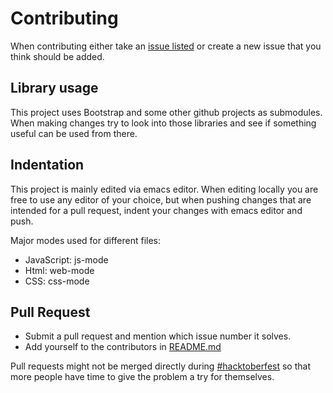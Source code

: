 # Contributing
When contributing either take an [issue listed](https://github.com/mmikaeleriksson/workTime/issues) or create a new issue that you think should be added.

## Library usage
This project uses Bootstrap and some other github projects as submodules.
When making changes try to look into those libraries and see if something useful can be used from there.

## Indentation
This project is mainly edited via emacs editor.
When editing locally you are free to use any editor of your choice, but when pushing changes that are intended for a pull request, indent your changes with emacs editor and push.

Major modes used for different files:
- JavaScript: js-mode
- Html: web-mode
- CSS: css-mode

## Pull Request
- Submit a pull request and mention which issue number it solves.
- Add yourself to the contributors in [README.md](https://github.com/mmikaeleriksson/workTime/blob/master/README.md)

Pull requests might not be merged directly during [#hacktoberfest](https://hacktoberfest.digitalocean.com/) so that more people have time to give the problem a try for themselves.
